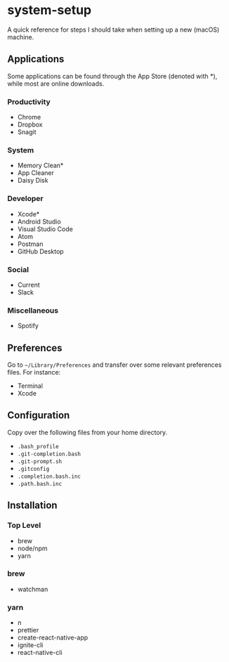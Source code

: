 # system-setup
A quick reference for steps I should take when setting up a new (macOS) machine.

## Applications
Some applications can be found through the App Store (denoted with \*), while most are online downloads.

### Productivity
* Chrome
* Dropbox
* Snagit

### System
* Memory Clean\*
* App Cleaner
* Daisy Disk

### Developer
* Xcode\*
* Android Studio
* Visual Studio Code
* Atom
* Postman
* GitHub Desktop

### Social
* Current
* Slack

### Miscellaneous
* Spotify

## Preferences
Go to `~/Library/Preferences` and transfer over some relevant preferences files. For instance:

* Terminal
* Xcode

## Configuration
Copy over the following files from your home directory.

* `.bash_profile`
* `.git-completion.bash`
* `.git-prompt.sh`
* `.gitconfig`
* `.completion.bash.inc`
* `.path.bash.inc`

## Installation

### Top Level
* brew
* node/npm
* yarn

### brew
* watchman

### yarn
* n
* prettier
* create-react-native-app
* ignite-cli
* react-native-cli
